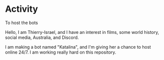 # Activity
To host the bots

Hello, I am Thierry-Israel, and I have an interest in films, some world history, social media, Australia, and Discord.

I am making a bot named "Katalina", and I'm giving her a chance to host online 24/7.
I am working really hard on this repository.
